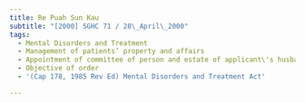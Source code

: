 ```yaml
---
title: Re Puah Sun Kau
subtitle: "[2000] SGHC 71 / 28\_April\_2000"
tags:
  - Mental Disorders and Treatment
  - Management of patients’ property and affairs
  - Appointment of committee of person and estate of applicant\'s husband
  - Objective of order
  - '(Cap 178, 1985 Rev Ed) Mental Disorders and Treatment Act'

---
```


